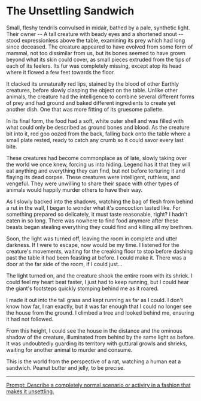 # The Unsettling Sandwich

Small, fleshy tendrils convulsed in midair, bathed by a pale, synthetic light. Their owner -- A tall creature with beady eyes and a shortened snout -- stood expressionless above the table, examining its prey which had long since deceased. The creature appeared to have evolved from some form of mammal, not too dissimilar from us, but its bones seemed to have grown beyond what its skin could cover, as small pieces extruded from the tips of each of its feelers. Its fur was completely missing, except atop its head where it flowed a few feet towards the floor.

It clacked its unnaturally red lips, stained by the blood of other Earthly creatures, before slowly clasping the object on the table. Unlike other animals, the creature had the intelligence to combine several different forms of prey and had ground and baked different ingredients to create yet another dish. One that was more fitting of its gruesome pallette.

In its final form, the food had a soft, white outer shell and was filled with what could only be described as ground bones and blood. As the creature bit into it, red goo oozed from the back, falling back onto the table where a small plate rested, ready to catch any crumb so it could savor every last bite.

These creatures had become commonplace as of late, slowly taking over the world we once knew, forcing us into hiding. Legend has it that they will eat anything and everything they can find, but not before torturing it and flaying its dead corpse. These creatures were intelligent, ruthless, and vengeful. They were unwilling to share their space with other types of animals would happily murder others to have their way.

As I slowly backed into the shadows, watching the bag of flesh from behind a rut in the wall, I began to wonder what it's concoction tasted like. For something prepared so delicately, it must taste reasonable, right? I hadn't eaten in so long. There was nowhere to find food anymore after these beasts began stealing everything they could find and killing all my brethren.

Soon, the light was turned off, leaving the room in complete and utter darkness. If I were to escape, now would be my time. I listened for the creature's movements, waiting for the creaking floor to stop before dashing past the table it had been feasting at before. I could make it. There was a door at the far side of the room, if I could just...

The light turned on, and the creature shook the entire room with its shriek. I could feel my heart beat faster, I just had to keep running, but I could hear the giant's footsteps quickly stomping behind me as it roared.

I made it out into the tall grass and kept running as far as I could. I don't know how far, I ran exactly, but it was far enough that I could no longer see the house from the ground. I climbed a tree and looked behind me, ensuring it had not followed.

From this height, I could see the house in the distance and the ominous shadow of the creature, illuminated from behind by the same light as before. It was undoubtedly guarding its territory with guttural growls and shrieks, waiting for another animal to murder and consume.

This is the world from the perspective of a rat, watching a human eat a sandwich. Peanut butter and jelly, to be precise.

---

[Prompt: Describe a completely normal scenario or activiry in a fashion that makes it unsettling.](https://www.reddit.com/r/WritingPrompts/comments/hl3xws/wp_describe_a_completely_normal_scenario_or/fwwpfdb/)
